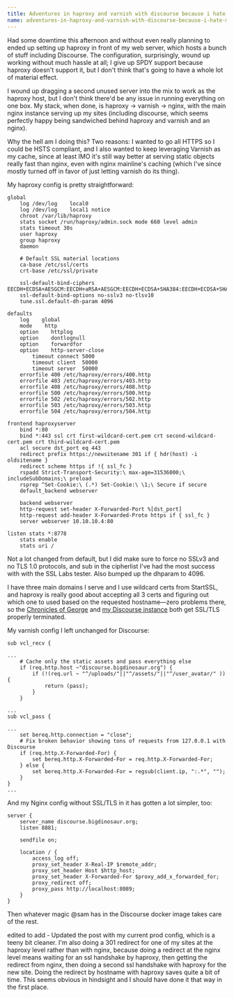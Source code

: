 ```yaml
---
title: Adventures in haproxy and varnish with discourse because i hate myself
name: adventures-in-haproxy-and-varnish-with-discourse-because-i-hate-myself
---
```


Had some downtime this afternoon and without even really planning to ended up setting up haproxy in front of my web server, which hosts a bunch of stuff including Discourse. The configuration, surprisingly, wound up working without much hassle at all; I give up SPDY support because haproxy doesn't support it, but I don't think that's going to have a whole lot of material effect.

I wound up dragging a second unused server into the mix to work as the haproxy host, but I don't think there'd be any issue in running everything on one box. My stack, when done, is haproxy -> varnish -> nginx, with the main nginx instance serving up my sites (including discourse, which seems perfectly happy being sandwiched behind haproxy and varnish and an nginx).

Why the hell am I doing this? Two reasons: I wanted to go all HTTPS so I could be HSTS compliant, and I also wanted to keep leveraging Varnish as my cache, since at least IMO it's still way better at serving static objects really fast than nginx, even with nginx mainline's caching (which I've since mostly turned off in favor of just letting varnish do its thing).

My haproxy config is pretty straightforward:
```
global
    log /dev/log    local0
    log /dev/log    local1 notice
    chroot /var/lib/haproxy
    stats socket /run/haproxy/admin.sock mode 660 level admin
    stats timeout 30s
    user haproxy
    group haproxy
    daemon

    # Default SSL material locations
    ca-base /etc/ssl/certs
    crt-base /etc/ssl/private

    ssl-default-bind-ciphers EECDH+ECDSA+AESGCM:EECDH+aRSA+AESGCM:EECDH+ECDSA+SHA384:EECDH+ECDSA+SHA256:EECDH+aRSA+SHA384:EECDH+aRSA+SHA256:EECDH+aRSA+RC4:EECDH:EDH+aRSA:!aNULL:!eNULL:!LOW:!3DES:!MD5:!EXP:!PSK:!SRP:!DSS:!RC4
    ssl-default-bind-options no-sslv3 no-tlsv10
    tune.ssl.default-dh-param 4096

defaults
    log    global
    mode    http
    option    httplog
    option    dontlognull
    option    forwardfor
    option    http-server-close
        timeout connect 5000
        timeout client  50000
        timeout server  50000
    errorfile 400 /etc/haproxy/errors/400.http
    errorfile 403 /etc/haproxy/errors/403.http
    errorfile 408 /etc/haproxy/errors/408.http
    errorfile 500 /etc/haproxy/errors/500.http
    errorfile 502 /etc/haproxy/errors/502.http
    errorfile 503 /etc/haproxy/errors/503.http
    errorfile 504 /etc/haproxy/errors/504.http

frontend haproxyserver
    bind *:80
    bind *:443 ssl crt first-wildcard-cert.pem crt second-wildcard-cert.pem crt third-wildcard-cert.pem
    acl secure dst_port eq 443
    redirect prefix https://newsitename 301 if { hdr(host) -i oldsitename }
    redirect scheme https if !{ ssl_fc }
    rspadd Strict-Transport-Security:\ max-age=31536000;\ includeSubDomains;\ preload
    rsprep ^Set-Cookie:\ (.*) Set-Cookie:\ \1;\ Secure if secure
    default_backend webserver

    backend webserver
    http-request set-header X-Forwarded-Port %[dst_port]
    http-request add-header X-Forwarded-Proto https if { ssl_fc }
    server webserver 10.10.10.4:80

listen stats *:8778
    stats enable
    stats uri /
```

Not a lot changed from default, but I did make sure to force no SSLv3 and no TLS 1.0 protocols, and sub in the cipherlist I've had the most success with with the SSL Labs tester. Also bumped up the dhparam to 4096.

I have three main domains I serve and I use wildcard certs from StartSSL, and haproxy is really good about accepting all 3 certs and figuring out which one to used based on the requested hostname—zero problems there, so the [Chronicles of George](http://www.chroniclesofgeorge.com) and [my Discourse instance](http://discourse.bigdinosaur.org) both get SSL/TLS properly terminated.

My varnish config I left unchanged for Discourse:

```
sub vcl_recv {

...
    # Cache only the static assets and pass everything else
    if (req.http.host ~"discourse.bigdinosaur.org") {
        if (!(req.url ~ "^/uploads/"||"^/assets/"||"^/user_avatar/" )) {                              
            return (pass);
        }
    }

...
sub vcl_pass {

...
    set bereq.http.connection = "close";
    # Fix broken behavior showing tons of requests from 127.0.0.1 with Discourse
    if (req.http.X-Forwarded-For) {
        set bereq.http.X-Forwarded-For = req.http.X-Forwarded-For;
    } else {
        set bereq.http.X-Forwarded-For = regsub(client.ip, ":.*", "");
    }
}
...
```

And my Nginx config without SSL/TLS in it has gotten a lot simpler, too:
```
server {
    server_name discourse.bigdinosaur.org;
    listen 8881;

    sendfile on;

    location / {
        access_log off;
        proxy_set_header X-Real-IP $remote_addr;
        proxy_set_header Host $http_host;
        proxy_set_header X-Forwarded-For $proxy_add_x_forwarded_for;
        proxy_redirect off;
        proxy_pass http://localhost:8089;
    }
}
```

Then whatever magic @sam has in the Discourse docker image takes care of the rest.

edited to add - Updated the post with my current prod config, which is a teeny bit cleaner. I'm also doing a 301 redirect for one of my sites at the haproxy level rather than with nginx, because doing a redirect at the nginx level means waiting for an ssl handshake by haproxy, then getting the redirect from nginx, then doing a second ssl handshake with haproxy for the new site. Doing the redirect by hostname with haproxy saves quite a bit of time. This seems obvious in hindsight and I should have done it that way in the first place.